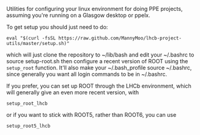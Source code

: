Utilities for configuring your linux environment for doing PPE projects, assuming you're running on a Glasgow desktop or ppelx.

To get setup you should just need to do:

```shell
eval "$(curl -fsSL https://raw.github.com/MannyMoo/lhcb-project-utils/master/setup.sh)"
```

which will just clone the repository to ~/lib/bash and edit your ~/.bashrc to source setup-root.sh then configure a recent version of ROOT using the `setup_root` function. It'll also make your ~/.bash_profile source ~/.bashrc, since generally you want all login commands to be in ~/.bashrc. 

If you prefer, you can set up ROOT through the LHCb environment, which will generally give an even more recent version, with 

```shell
setup_root_lhcb
```

or if you want to stick with ROOT5, rather than ROOT6, you can use

```shell
setup_root5_lhcb
```
